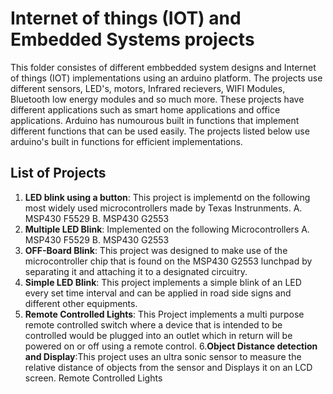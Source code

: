 # Internet of things (IOT) and Embedded Systems projects
This folder consistes of different embbedded system designs and Internet of things (IOT) implementations using an arduino platform. The projects use different sensors, LED's, motors, Infrared recievers, WIFI Modules, Bluetooth low energy modules and so much more. These projects have different applications such as smart home applications and office applications. 
Arduino has numourous built in functions that implement different functions that can be used easily. The projects listed below use arduino's built in functions for efficient implementations. 
## List of Projects
1. **LED blink using a button**: This project is implementd on the following most widely used microcontrollers made by Texas Instrunments.
    A. MSP430 F5529
    B. MSP430 G2553
2. **Multiple LED Blink**: Implemented on the following Microcontrollers
    A. MSP430 F5529
    B. MSP430 G2553
3. **OFF-Board Blink**: This project was designed to make use of the microcontroller chip that is found on the MSP430 G2553 lunchpad by separating it and attaching it to a designated circuitry.
4. **Simple LED Blink**: This project implements a simple blink of an LED every set time interval and can be applied in road side signs and different other equipments.
5. **Remote Controlled Lights**: This Project implements a multi purpose remote controlled switch where a device that is intended to be controlled would be plugged into an outlet which in return will be powered on or off using a remote control.
 6.**Object Distance detection and Display**:This project uses an ultra sonic sensor to measure the relative distance of objects from the sensor and Displays it on an LCD screen.
 Remote Controlled Lights


